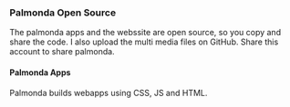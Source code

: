 ### Palmonda Open Source

The palmonda apps and the webssite are open source, so you copy and share the code. I also upload the multi media files on GitHub. Share this account to share palmonda.

#### Palmonda Apps

Palmonda builds webapps using CSS, JS and HTML.
